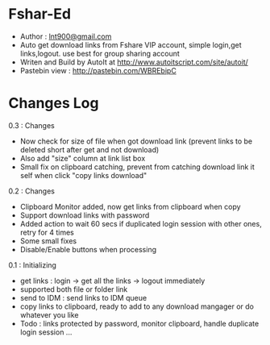 Fshar-Ed
=
- Author : lnt900@gmail.com
- Auto get download links from Fshare VIP account, simple login,get links,logout. use best for group sharing account
- Writen and Build by AutoIt at http://www.autoitscript.com/site/autoit/
- Pastebin view : http://pastebin.com/WBREbipC

Changes Log
=
0.3 : Changes

  - Now check for size of file when got download link (prevent links to be deleted short after get and not download)
  - Also add "size" column at link list box
  - Small fix on clipboard catching, prevent from catching download link it self when click "copy links download"

0.2 : Changes

  - Clipboard Monitor added, now get links from clipboard when copy
  - Support download links with password
  - Added action to wait 60 secs if duplicated login session with other ones, retry for 4 times
  - Some small fixes
  - Disable/Enable buttons when processing

0.1 : Initializing
  
  - get links : login -> get all the links -> logout immediately
  - supported both file or folder link
  - send to IDM : send links to IDM queue
  - copy links to clipboard, ready to add to any download mangager or do whatever you like
  - Todo : links protected by password, monitor clipboard, handle duplicate login session ...
